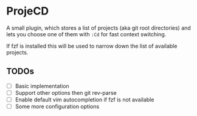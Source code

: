 # ProjeCD

A small plugin, which stores a list of projects (aka git root directories) and
lets you choose one of them with `:Cd` for fast context switching.

If fzf is installed this will be used to narrow down the list of available
projects.

## TODOs

- [ ] Basic implementation
- [ ] Support other options then git rev-parse
- [ ] Enable default vim autocompletion if fzf is not available
- [ ] Some more configuration options
